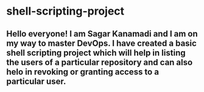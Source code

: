 # shell-scripting-project

## Hello everyone! I am Sagar Kanamadi and I am on my way to master DevOps. I have created a basic shell scripting project which will help in listing the users of a particular repository and can also helo in revoking or granting access to a particular user.
